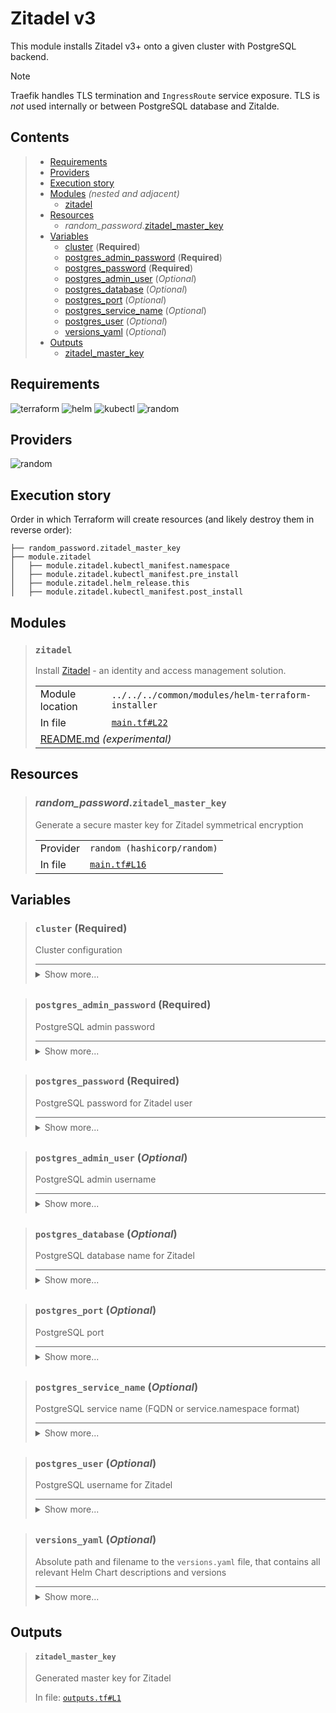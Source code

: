 # Zitadel v3

This module installs Zitadel v3+ onto a given cluster with PostgreSQL backend.

> [!NOTE]
> Traefik handles TLS termination and `IngressRoute` service exposure.
> TLS is *not* used internally or between PostgreSQL database and Zitalde.

## Contents

<blockquote><!-- contents:start -->

- [Requirements](#requirements)
- [Providers](#providers)
- [Execution story](#execution-story)
- [Modules](#modules) _(nested and adjacent)_
  - [zitadel](#zitadel)
- [Resources](#resources)
  - _random_password_.[zitadel_master_key](#random_passwordzitadel_master_key)
- [Variables](#variables)
  - [cluster](#cluster-required) (**Required**)
  - [postgres_admin_password](#postgres_admin_password-required) (**Required**)
  - [postgres_password](#postgres_password-required) (**Required**)
  - [postgres_admin_user](#postgres_admin_user-optional) (*Optional*)
  - [postgres_database](#postgres_database-optional) (*Optional*)
  - [postgres_port](#postgres_port-optional) (*Optional*)
  - [postgres_service_name](#postgres_service_name-optional) (*Optional*)
  - [postgres_user](#postgres_user-optional) (*Optional*)
  - [versions_yaml](#versions_yaml-optional) (*Optional*)
- [Outputs](#outputs)
  - [zitadel_master_key](#zitadel_master_key)
</blockquote><!-- contents:end -->

## Requirements
  
![terraform](https://img.shields.io/badge/terraform->=1.8.0-d3287d?logo=terraform)
![helm](https://img.shields.io/badge/helm->=3.0.1-a7fc51?logo=helm)
![kubectl](https://img.shields.io/badge/kubectl->=1.19.0-eb4095?logo=kubectl)
![random](https://img.shields.io/badge/random->=3.7.2-82d72c?logo=random)

## Providers
  
![random](https://img.shields.io/badge/random-3.7.2-82d72c)

## Execution story

Order in which Terraform will create resources (and likely destroy them in reverse order):
```
├── random_password.zitadel_master_key
├── module.zitadel
│   ├── module.zitadel.kubectl_manifest.namespace
│   ├── module.zitadel.kubectl_manifest.pre_install
│   ├── module.zitadel.helm_release.this
│   ├── module.zitadel.kubectl_manifest.post_install
```

## Modules
  
<blockquote><!-- module:"zitadel":start -->

### `zitadel`

Install [Zitadel](https://github.com/zitadel/zitadel-charts) - an identity and access management solution.
  <table>
    <tr>
      <td>Module location</td>
      <td><code>../../../common/modules/helm-terraform-installer</code></td>
    </tr>
    <tr>
      <td>In file</td>
      <td><a href="./main.tf#L22"><code>main.tf#L22</code></a></td>
    </tr>
    <tr>
      <td colspan="2"><a href="../../../common/modules/helm-terraform-installer/README.md">README.md</a> <em>(experimental)</em></td>
    </tr>
  </table>
</blockquote><!-- module:"zitadel":end -->

## Resources
  
<blockquote><!-- resource:"random_password.zitadel_master_key":start -->

### _random_password_.`zitadel_master_key`

Generate a secure master key for Zitadel symmetrical encryption
  <table>
    <tr>
      <td>Provider</td>
      <td><code>random (hashicorp/random)</code></td>
    </tr>
    <tr>
      <td>In file</td>
      <td><a href="./main.tf#L16"><code>main.tf#L16</code></a></td>
    </tr>
  </table>
</blockquote><!-- resource:"random_password.zitadel_master_key":end -->

## Variables
  
<blockquote><!-- variable:"cluster":start -->

### `cluster` (**Required**)

Cluster configuration

<details style="border-top-color: inherit; border-top-width: 0.1em; border-top-style: solid; padding-top: 0.5em; padding-bottom: 0.5em;">
  <summary>Show more...</summary>

  **Type**:
  ```hcl
  object({
    name   = string
    domain = string
  })
  ```
  In file: <a href="./variables.tf#L8"><code>variables.tf#L8</code></a>

</details>
</blockquote><!-- variable:"cluster":end -->
<blockquote><!-- variable:"postgres_admin_password":start -->

### `postgres_admin_password` (**Required**)

PostgreSQL admin password

<details style="border-top-color: inherit; border-top-width: 0.1em; border-top-style: solid; padding-top: 0.5em; padding-bottom: 0.5em;">
  <summary>Show more...</summary>

  **Type**:
  ```hcl
  string
  ```
  In file: <a href="./variables.tf#L53"><code>variables.tf#L53</code></a>

</details>
</blockquote><!-- variable:"postgres_admin_password":end -->
<blockquote><!-- variable:"postgres_password":start -->

### `postgres_password` (**Required**)

PostgreSQL password for Zitadel user

<details style="border-top-color: inherit; border-top-width: 0.1em; border-top-style: solid; padding-top: 0.5em; padding-bottom: 0.5em;">
  <summary>Show more...</summary>

  **Type**:
  ```hcl
  string
  ```
  In file: <a href="./variables.tf#L41"><code>variables.tf#L41</code></a>

</details>
</blockquote><!-- variable:"postgres_password":end -->
<blockquote><!-- variable:"postgres_admin_user":start -->

### `postgres_admin_user` (*Optional*)

PostgreSQL admin username

<details style="border-top-color: inherit; border-top-width: 0.1em; border-top-style: solid; padding-top: 0.5em; padding-bottom: 0.5em;">
  <summary>Show more...</summary>

  **Type**:
  ```hcl
  string
  ```
  **Default**:
  ```json
  "postgres"
  ```
  In file: <a href="./variables.tf#L47"><code>variables.tf#L47</code></a>

</details>
</blockquote><!-- variable:"postgres_admin_user":end -->
<blockquote><!-- variable:"postgres_database":start -->

### `postgres_database` (*Optional*)

PostgreSQL database name for Zitadel

<details style="border-top-color: inherit; border-top-width: 0.1em; border-top-style: solid; padding-top: 0.5em; padding-bottom: 0.5em;">
  <summary>Show more...</summary>

  **Type**:
  ```hcl
  string
  ```
  **Default**:
  ```json
  "zitadel"
  ```
  In file: <a href="./variables.tf#L29"><code>variables.tf#L29</code></a>

</details>
</blockquote><!-- variable:"postgres_database":end -->
<blockquote><!-- variable:"postgres_port":start -->

### `postgres_port` (*Optional*)

PostgreSQL port

<details style="border-top-color: inherit; border-top-width: 0.1em; border-top-style: solid; padding-top: 0.5em; padding-bottom: 0.5em;">
  <summary>Show more...</summary>

  **Type**:
  ```hcl
  number
  ```
  **Default**:
  ```json
  5432
  ```
  In file: <a href="./variables.tf#L23"><code>variables.tf#L23</code></a>

</details>
</blockquote><!-- variable:"postgres_port":end -->
<blockquote><!-- variable:"postgres_service_name":start -->

### `postgres_service_name` (*Optional*)

PostgreSQL service name (FQDN or service.namespace format)

<details style="border-top-color: inherit; border-top-width: 0.1em; border-top-style: solid; padding-top: 0.5em; padding-bottom: 0.5em;">
  <summary>Show more...</summary>

  **Type**:
  ```hcl
  string
  ```
  **Default**:
  ```json
  "postgres-release-postgresql.postgres.svc.cluster.local"
  ```
  In file: <a href="./variables.tf#L17"><code>variables.tf#L17</code></a>

</details>
</blockquote><!-- variable:"postgres_service_name":end -->
<blockquote><!-- variable:"postgres_user":start -->

### `postgres_user` (*Optional*)

PostgreSQL username for Zitadel

<details style="border-top-color: inherit; border-top-width: 0.1em; border-top-style: solid; padding-top: 0.5em; padding-bottom: 0.5em;">
  <summary>Show more...</summary>

  **Type**:
  ```hcl
  string
  ```
  **Default**:
  ```json
  "zitadel"
  ```
  In file: <a href="./variables.tf#L35"><code>variables.tf#L35</code></a>

</details>
</blockquote><!-- variable:"postgres_user":end -->
<blockquote><!-- variable:"versions_yaml":start -->

### `versions_yaml` (*Optional*)

Absolute path and filename to the `versions.yaml` file, that contains all relevant Helm Chart descriptions and versions

<details style="border-top-color: inherit; border-top-width: 0.1em; border-top-style: solid; padding-top: 0.5em; padding-bottom: 0.5em;">
  <summary>Show more...</summary>

  **Type**:
  ```hcl
  string
  ```
  **Default**:
  ```json
  "../../../../versions.yaml"
  ```
  In file: <a href="./variables.tf#L1"><code>variables.tf#L1</code></a>

</details>
</blockquote><!-- variable:"versions_yaml":end -->

## Outputs
  
<blockquote><!-- output:"zitadel_master_key":start -->

#### `zitadel_master_key`

Generated master key for Zitadel

In file: <a href="./outputs.tf#L1"><code>outputs.tf#L1</code></a>
</blockquote><!-- output:"zitadel_master_key":end -->